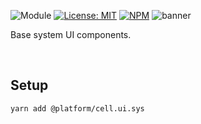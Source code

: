 ![Module](https://img.shields.io/badge/%40platform-cell.ui.sys-%23EA4E7E.svg)
[![License: MIT](https://img.shields.io/badge/license-MIT-blue.svg)](https://opensource.org/licenses/MIT)
[![NPM](https://img.shields.io/npm/v/@platform/cell.ui.sys.svg?colorB=blue&style=flat)](https://www.npmjs.com/package/@platform/cell.ui.sys)
![banner](https://user-images.githubusercontent.com/185555/74716140-de823700-5292-11ea-8efd-df28481052ac.png)

Base system UI components.

<p>&nbsp;<p>

## Setup

    yarn add @platform/cell.ui.sys

<p>&nbsp;<p>
<p>&nbsp;<p>
